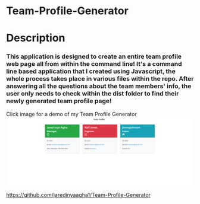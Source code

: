 # Team-Profile-Generator
# Description
### This application is designed to create an entire team profile web page all from within the command line! It's a command line based application that I created using Javascript, the whole process takes place in various files within the repo. After answering all the questions about the team members' info, the user only needs to check within the dist folder to find their newly generated team profile page!

Click image for a demo of my Team Profile Generator
<a href=""><img src=".\assets\Capture.PNG"></img></a>

https://github.com/jaredinyaagha1/Team-Profile-Generator